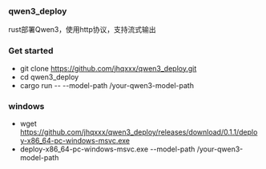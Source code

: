 ### qwen3_deploy
rust部署Qwen3，使用http协议，支持流式输出

### Get started
* git clone https://github.com/jhqxxx/qwen3_deploy.git
* cd qwen3_deploy
* cargo run -- --model-path  /your-qwen3-model-path

### windows
* wget https://github.com/jhqxxx/qwen3_deploy/releases/download/0.1.1/deploy-x86_64-pc-windows-msvc.exe
* deploy-x86_64-pc-windows-msvc.exe  --model-path /your-qwen3-model-path